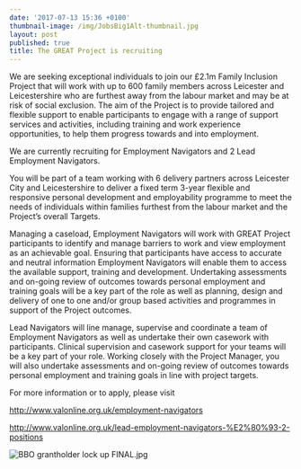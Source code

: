 ```yaml
---
date: '2017-07-13 15:36 +0100'
thumbnail-image: /img/JobsBig1Alt-thumbnail.jpg
layout: post
published: true
title: The GREAT Project is recruiting
---
```


We are seeking exceptional individuals to join our £2.1m Family Inclusion Project that will work with up to 600 family members across Leicester and Leicestershire who are furthest away from the labour market and may be at risk of social exclusion. The aim of the Project is to provide tailored and flexible support to enable participants to engage with a range of support services and activities, including training and work experience opportunities, to help them progress towards and into employment.

We are currently recruiting for Employment Navigators and 2 Lead Employment Navigators. 

You will be part of a team working with 6 delivery partners across Leicester City and Leicestershire to deliver a fixed term 3-year flexible and responsive personal development and employability programme to meet the needs of individuals within families furthest from the labour market and the Project’s overall Targets.

Managing a caseload, Employment Navigators will work with GREAT Project participants to identify and manage barriers to work and view employment as an achievable goal. Ensuring that participants have access to accurate and neutral information Employment Navigators will enable them to access the available support, training and development. Undertaking assessments and on-going review of outcomes towards personal employment and training goals will be a key part of the role as well as planning, design and delivery of one to one and/or group based activities and programmes in support of the Project outcomes.

Lead Navigators will line manage, supervise and coordinate a team of Employment Navigators as well as undertake their own casework with participants. Clinical supervision and casework support for your teams will be a key part of your role. Working closely with the Project Manager, you will also undertake assessments and on-going review of outcomes towards personal employment and training goals in line with project targets.

For more information or to apply, please visit

http://www.valonline.org.uk/employment-navigators

http://www.valonline.org.uk/lead-employment-navigators-%E2%80%93-2-positions

![BBO grantholder lock up FINAL.jpg]({{site.baseurl}}/img/partners/BBO%20grantholder%20lock%20up%20FINAL.jpg)

